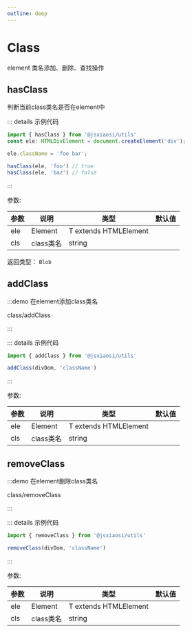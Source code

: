 ```yaml
---
outline: deep
---
```


# Class

element 类名添加、删除、查找操作

## hasClass

判断当前class类名是否在element中

::: details 示例代码

``` ts
import { hasClass } from '@jsxiaosi/utils'
const ele: HTMLDivElement = document.createElement('div');

ele.className = 'foo bar';

hasClass(ele, 'foo') // true
hasClass(ele, 'baz') // false
```

:::

参数:

参数 | 说明 | 类型 | 默认值
---------|----------|---------|---------
ele | Element | T extends HTMLElement |
cls | class类名 | string |

返回类型： `Blob`

## addClass

:::demo 在element添加class类名

class/addClass

:::

::: details 示例代码

``` ts
import { addClass } from '@jsxiaosi/utils'

addClass(divDom, 'className')
```

:::

参数:

参数 | 说明 | 类型 | 默认值
---------|----------|---------|---------
ele | Element | T extends HTMLElement |
cls | class类名 | string |

## removeClass

:::demo 在element删除class类名

class/removeClass

:::

::: details 示例代码

``` ts
import { removeClass } from '@jsxiaosi/utils'

removeClass(divDom, 'className')
```

:::

参数:

参数 | 说明 | 类型 | 默认值
---------|----------|---------|---------
ele | Element | T extends HTMLElement |
cls | class类名 | string |
